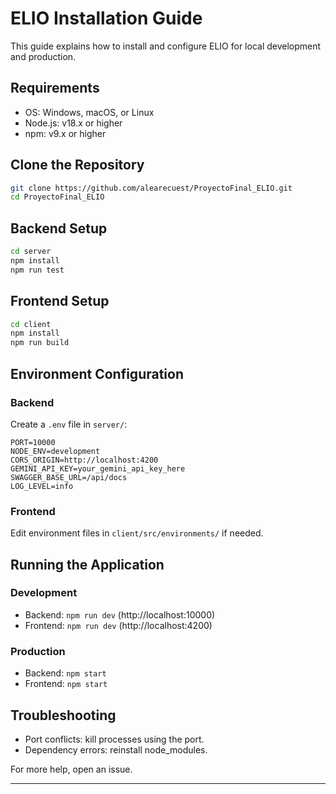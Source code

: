 # ELIO Installation Guide

This guide explains how to install and configure ELIO for local development and production.

## Requirements

- OS: Windows, macOS, or Linux
- Node.js: v18.x or higher
- npm: v9.x or higher

## Clone the Repository

```bash
git clone https://github.com/alearecuest/ProyectoFinal_ELIO.git
cd ProyectoFinal_ELIO
```

## Backend Setup

```bash
cd server
npm install
npm run test
```

## Frontend Setup

```bash
cd client
npm install
npm run build
```

## Environment Configuration

### Backend

Create a `.env` file in `server/`:

```env
PORT=10000
NODE_ENV=development
CORS_ORIGIN=http://localhost:4200
GEMINI_API_KEY=your_gemini_api_key_here
SWAGGER_BASE_URL=/api/docs
LOG_LEVEL=info
```

### Frontend

Edit environment files in `client/src/environments/` if needed.

## Running the Application

### Development

- Backend: `npm run dev` (http://localhost:10000)
- Frontend: `npm run dev` (http://localhost:4200)

### Production

- Backend: `npm start`
- Frontend: `npm start`

## Troubleshooting

- Port conflicts: kill processes using the port.
- Dependency errors: reinstall node_modules.

For more help, open an issue.

---
